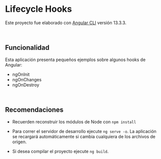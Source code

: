 # **Lifecycle Hooks**

Este proyecto fue elaborado con [Angular CLI](https://github.com/angular/angular-cli) versión 13.3.3.

<br>

## **Funcionalidad**
Esta aplicación presenta pequeños ejemplos sobre algunos hooks de Angular:
- ngOnInit
- ngOnChanges
- ngOnDestroy

<br>

## **Recomendaciones**


- Recuerden reconstruir los módulos de Node con `npm install`

- Para correr el servidor de desarrollo ejecute `ng serve -o`. La aplicación se recargará automáticamente si cambia cualquiera de los archivos de origen.

- Si desea compilar el proyecto ejecute `ng build`.
